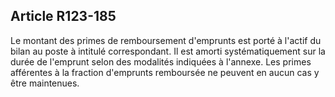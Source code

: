 Article R123-185
----
Le montant des primes de remboursement d'emprunts est porté à l'actif du bilan
au poste à intitulé correspondant. Il est amorti systématiquement sur la durée
de l'emprunt selon des modalités indiquées à l'annexe. Les primes afférentes à
la fraction d'emprunts remboursée ne peuvent en aucun cas y être maintenues.
